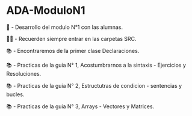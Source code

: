 # ADA-ModuloN1

📌 - Desarrollo del modulo N°1 con las alumnas.

✋🏽 - Recuerden siempre entrar en las carpetas SRC.

📚 - Encontraremos de la primer clase Declaraciones.

📚 - Practicas de la guia N° 1, Acostumbrarnos a la sintaxis - Ejercicios y Resoluciones.

📚 - Practicas de la guia N° 2, Estructutras de condicion - sentencias y bucles.

📚 - Practicas de la guia N° 3, Arrays - Vectores y Matrices.
